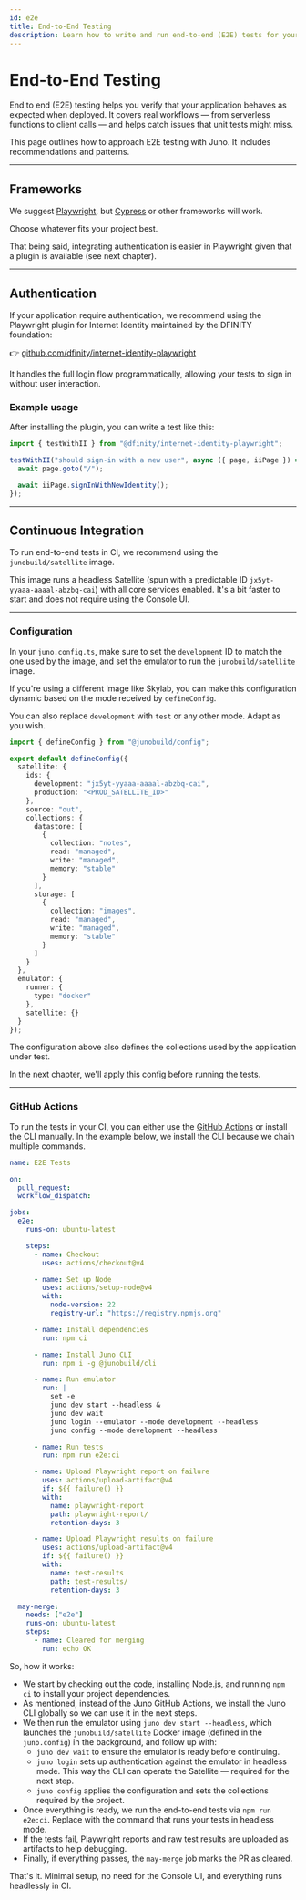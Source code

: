 ```yaml
---
id: e2e
title: End-to-End Testing
description: Learn how to write and run end-to-end (E2E) tests for your Juno project using tools like Playwright and GitHub Actions. Includes emulator setup, authentication handling, and CI integration.
---
```


# End-to-End Testing

End to end (E2E) testing helps you verify that your application behaves as expected when deployed. It covers real workflows — from serverless functions to client calls — and helps catch issues that unit tests might miss.

This page outlines how to approach E2E testing with Juno. It includes recommendations and patterns.

---

## Frameworks

We suggest [Playwright](https://playwright.dev/), but [Cypress](https://www.cypress.io/) or other frameworks will work.

Choose whatever fits your project best.

That being said, integrating authentication is easier in Playwright given that a plugin is available (see next chapter).

---

## Authentication

If your application require authentication, we recommend using the Playwright plugin for Internet Identity maintained by the DFINITY foundation:

👉 [github.com/dfinity/internet-identity-playwright](https://github.com/dfinity/internet-identity-playwright)

It handles the full login flow programmatically, allowing your tests to sign in without user interaction.

### Example usage

After installing the plugin, you can write a test like this:

```typescript
import { testWithII } from "@dfinity/internet-identity-playwright";

testWithII("should sign-in with a new user", async ({ page, iiPage }) => {
  await page.goto("/");

  await iiPage.signInWithNewIdentity();
});
```

---

## Continuous Integration

To run end-to-end tests in CI, we recommend using the `junobuild/satellite` image.

This image runs a headless Satellite (spun with a predictable ID `jx5yt-yyaaa-aaaal-abzbq-cai`) with all core services enabled. It's a bit faster to start and does not require using the Console UI.

---

### Configuration

In your `juno.config.ts`, make sure to set the `development` ID to match the one used by the image, and set the emulator to run the `junobuild/satellite` image.

If you're using a different image like Skylab, you can make this configuration dynamic based on the mode received by `defineConfig`.

You can also replace `development` with `test` or any other mode. Adapt as you wish.

```typescript
import { defineConfig } from "@junobuild/config";

export default defineConfig({
  satellite: {
    ids: {
      development: "jx5yt-yyaaa-aaaal-abzbq-cai",
      production: "<PROD_SATELLITE_ID>"
    },
    source: "out",
    collections: {
      datastore: [
        {
          collection: "notes",
          read: "managed",
          write: "managed",
          memory: "stable"
        }
      ],
      storage: [
        {
          collection: "images",
          read: "managed",
          write: "managed",
          memory: "stable"
        }
      ]
    }
  },
  emulator: {
    runner: {
      type: "docker"
    },
    satellite: {}
  }
});
```

The configuration above also defines the collections used by the application under test.

In the next chapter, we'll apply this config before running the tests.

---

### GitHub Actions

To run the tests in your CI, you can either use the [GitHub Actions](./github-actions/index.mdx) or install the CLI manually. In the example below, we install the CLI because we chain multiple commands.

```yaml
name: E2E Tests

on:
  pull_request:
  workflow_dispatch:

jobs:
  e2e:
    runs-on: ubuntu-latest

    steps:
      - name: Checkout
        uses: actions/checkout@v4

      - name: Set up Node
        uses: actions/setup-node@v4
        with:
          node-version: 22
          registry-url: "https://registry.npmjs.org"

      - name: Install dependencies
        run: npm ci

      - name: Install Juno CLI
        run: npm i -g @junobuild/cli

      - name: Run emulator
        run: |
          set -e
          juno dev start --headless &
          juno dev wait
          juno login --emulator --mode development --headless
          juno config --mode development --headless

      - name: Run tests
        run: npm run e2e:ci

      - name: Upload Playwright report on failure
        uses: actions/upload-artifact@v4
        if: ${{ failure() }}
        with:
          name: playwright-report
          path: playwright-report/
          retention-days: 3

      - name: Upload Playwright results on failure
        uses: actions/upload-artifact@v4
        if: ${{ failure() }}
        with:
          name: test-results
          path: test-results/
          retention-days: 3

  may-merge:
    needs: ["e2e"]
    runs-on: ubuntu-latest
    steps:
      - name: Cleared for merging
        run: echo OK
```

So, how it works:

- We start by checking out the code, installing Node.js, and running `npm ci` to install your project dependencies.
- As mentioned, instead of the Juno GitHub Actions, we install the Juno CLI globally so we can use it in the next steps.
- We then run the emulator using `juno dev start --headless`, which launches the `junobuild/satellite` Docker image (defined in the `juno.config`) in the background, and follow up with:
  - `juno dev wait` to ensure the emulator is ready before continuing.
  - `juno login` sets up authentication against the emulator in headless mode. This way the CLI can operate the Satellite — required for the next step.
  - `juno config` applies the configuration and sets the collections required by the project.
- Once everything is ready, we run the end-to-end tests via `npm run e2e:ci`. Replace with the command that runs your tests in headless mode.
- If the tests fail, Playwright reports and raw test results are uploaded as artifacts to help debugging.
- Finally, if everything passes, the `may-merge` job marks the PR as cleared.

That's it. Minimal setup, no need for the Console UI, and everything runs headlessly in CI.
